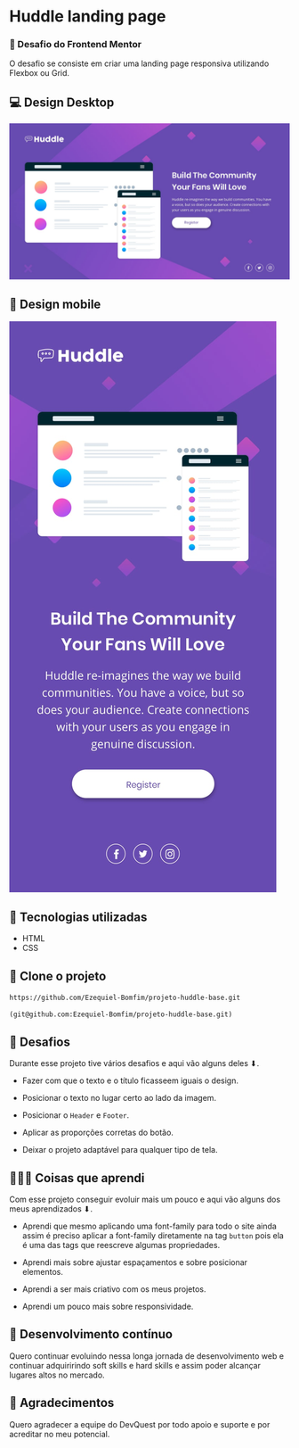 # Huddle landing page

### 🧩 Desafio do Frontend Mentor

O desafio se consiste em criar uma landing page responsiva utilizando Flexbox ou Grid.

## 💻 Design Desktop

<img src="./src/design/desktop-design.jpg">

## 📱 Design mobile

<img src="./src/design/mobile-design.jpg">

## 🚀 Tecnologias utilizadas

- HTML
- CSS

## 🔗 Clone o projeto

````
https://github.com/Ezequiel-Bomfim/projeto-huddle-base.git
````
````
(git@github.com:Ezequiel-Bomfim/projeto-huddle-base.git)
````
## 🗻 Desafios

Durante esse projeto tive vários desafios e aqui vão alguns deles ⬇.

 - Fazer com que o texto e o título ficasseem iguais o design.

 - Posicionar o texto no lugar certo ao lado da imagem.

 - Posicionar o ````Header```` e ````Footer````.

 - Aplicar as proporções corretas do botão.

 - Deixar o projeto adaptável para qualquer tipo de tela.

 ## 🧑🏽‍💻 Coisas que aprendi

 Com esse projeto conseguir evoluir mais um pouco e aqui vão alguns dos meus aprendizados ⬇.

 - Aprendi que mesmo aplicando uma font-family para todo o site ainda assim é preciso aplicar a font-family diretamente na tag ````button```` pois ela é uma das tags que reescreve algumas propriedades.

 - Aprendi mais sobre ajustar espaçamentos e sobre posicionar elementos.

 - Aprendi a ser mais criativo com os meus projetos.

 - Aprendi um pouco mais sobre responsividade.

 ## 🎯 Desenvolvimento contínuo

 Quero continuar evoluindo nessa longa jornada de desenvolvimento web e continuar adquiririndo soft skills e hard skills e assim poder alcançar lugares altos no mercado.

 ## 📿 Agradecimentos 

 Quero agradecer a equipe do DevQuest por todo apoio e suporte e por acreditar no meu potencial.     


